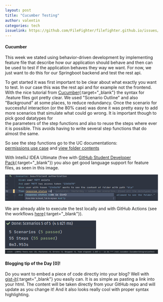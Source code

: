 ```yaml
---
layout: post
title: "Cucumber Testing"
author: valentin
categories: tech
issuelink: https://github.com/FileFighter/filefighter.github.io/issues/ # TODO
---
```


#### Cucumber
This week we stated using behavior-driven development by implementing feature file that describe how our application should behave and then can be used to test if the application behaves they way we want.
For now, we just want to do this for our Springboot backend and test the  rest api.

To get started it was first important to be clear about what exactly you want to test. In our case this was the rest api and for example not the frontend. 
With the nice tutorial from [Cucumber](https://cucumber.io/docs/guides/10-minute-tutorial/){:target="_blank"} the syntax for .feature files got pretty clear. We used "Scenario Outline" and also "Background" at some places, to reduce redundancy. Once the scenario for successful interaction (or the 80% case) was done it was pretty easy to add more scenarios that simulate what could go wrong. It is important though to pick good datatypes for   
the parameters of the step functions and also to reuse the steps where ever it is possible. This avoids having to write several step functions that do almost the same.

So see the step functions go to the UC documentations:  
 [permissions use case](/wiki/usecases/crudPermissions.html) and [view folder contents](/wiki/usecases/viewFolderContents.html)

With IntelliJ IDEA Ultimate (free with [GitHub Student Developer Pack](https://education.github.com/pack){:target="_blank"}) you also get good language support for feature files, as seen in this image.


<img src="/assets/images/cucumberTests/IDEsupport.png">


We are already able to execute the test locally and with GitHub Actions (see the workflows [here](https://github.com/FileFighter/RestApi/actions){:target="_blank"}).

<img src="/assets/images/cucumberTests/runningTestsLocal.png">
<img src="/assets/images/cucumberTests/runningTestsGHActions.png">

#### Blogging tip of the Day [0]!
Do you want to embed a piece of code directly into your blog? Well with [gist-it](https://gist-it.appspot.com/){:target="_blank"} you easily can. It is as simple as pasting a link into your html. The content will be taken directly from your GitHub repo and will update as you change it! And it also looks really cool with proper syntax highlighting.

